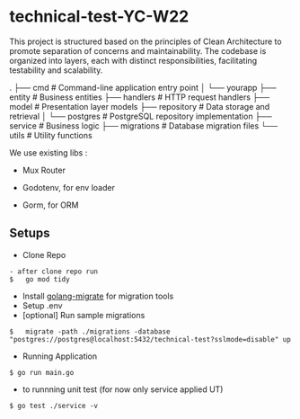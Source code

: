 # technical-test-YC-W22

This project is structured based on the principles of Clean Architecture to promote separation of concerns and maintainability. The codebase is organized into layers, each with distinct responsibilities, facilitating testability and scalability.

.
├── cmd             # Command-line application entry point
│   └── yourapp
├── entity          # Business entities
├── handlers        # HTTP request handlers
├── model           # Presentation layer models
├── repository      # Data storage and retrieval
│   └── postgres    # PostgreSQL repository implementation
├── service         # Business logic
├── migrations      # Database migration files
└── utils           # Utility functions


We use existing libs :


- Mux Router

- Godotenv, for env loader

- Gorm, for ORM

## Setups
-  Clone Repo
```
- after clone repo run
$ 	go mod tidy
   ```
- Install [golang-migrate](https://github.com/golang-migrate/migrate?tab=readme-ov-file) for migration tools
- Setup .env
- [optional] Run sample migrations
```
$ 	migrate -path ./migrations -database "postgres://postgres@localhost:5432/technical-test?sslmode=disable" up
```
 - Running Application
 ```
$ go run main.go
 ```
- to runnning unit test (for now only service applied UT)
```
$ go test ./service -v
